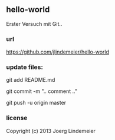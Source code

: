## hello-world

Erster Versuch mit Git..


### url

https://github.com/jlindemeier/hello-world


### update files:

git add README.md

git commit -m ".. comment .."

git push -u origin master


### license

Copyright (c) 2013 Joerg Lindemeier

